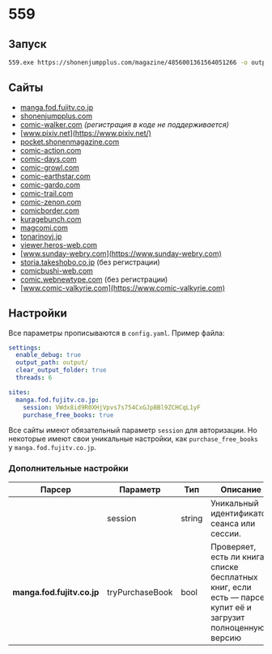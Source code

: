 # 559

## Запуск

```bash
559.exe https://shonenjumpplus.com/magazine/4856001361564051266 -o output/
```

## Сайты

- [manga.fod.fujitv.co.jp](https://manga.fod.fujitv.co.jp/)
- [shonenjumpplus.com](https://shonenjumpplus.com/)
- [comic-walker.com](https://comic-walker.com/) _(регистрация в коде не поддерживается)_
- [www.pixiv.net](https://www.pixiv.net/)
- [pocket.shonenmagazine.com](https://pocket.shonenmagazine.com)
- [comic-action.com](https://comic-action.com)
- [comic-days.com](https://comic-days.com)
- [comic-growl.com](https://comic-growl.com)
- [comic-earthstar.com](https://comic-earthstar.com)
- [comic-gardo.com](https://comic-gardo.com)
- [comic-trail.com](https://comic-trail.com)
- [comic-zenon.com](https://comic-zenon.com)
- [comicborder.com](https://comicborder.com)
- [kuragebunch.com](https://kuragebunch.com)
- [magcomi.com](https://magcomi.com)
- [tonarinoyj.jp](https://tonarinoyj.jp)
- [viewer.heros-web.com](https://viewer.heros-web.com)
- [www.sunday-webry.com](https://www.sunday-webry.com)
- [storia.takeshobo.co.jp](https://storia.takeshobo.co.jp) (без регистрации)
- [comicbushi-web.com](https://comicbushi-web.com)
- [comic.webnewtype.com](https://comic.webnewtype.com) (без регистрации)
- [www.comic-valkyrie.com](https://www.comic-valkyrie.com)

## Настройки

Все параметры прописываются в `config.yaml`. Пример файла:

```yaml
settings:
  enable_debug: true
  output_path: output/
  clear_output_folder: true
  threads: 6

sites:
  manga.fod.fujitv.co.jp:
    session: VWdx8id9R0XHjVpvs7s754CxGJpBBl9ZCHCqL1yF
    purchase_free_books: true
```

Все сайты имеют обязательный параметр `session` для авторизации.
Но некоторые имеют свои уникальные настройки, как `purchase_free_books` у `manga.fod.fujitv.co.jp`.

### Дополнительные настройки

| Парсер                     | Параметр        | Тип    | Описание                                                                                                     |
|----------------------------|-----------------|--------|--------------------------------------------------------------------------------------------------------------|
|                            | session         | string | Уникальный идентификатор сеанса или сессии.                                                                  |
| **manga.fod.fujitv.co.jp** | tryPurchaseBook | bool   | Проверяет, есть ли книга в списке бесплатных книг, если есть — парсер купит её и загрузит полноценную версию |
